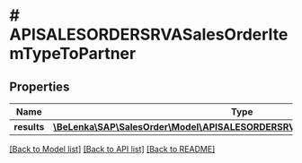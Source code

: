 # # APISALESORDERSRVASalesOrderItemTypeToPartner

## Properties

Name | Type | Description | Notes
------------ | ------------- | ------------- | -------------
**results** | [**\BeLenka\SAP\SalesOrder\Model\APISALESORDERSRVASalesOrderItemPartnerType[]**](APISALESORDERSRVASalesOrderItemPartnerType.md) |  | [optional]

[[Back to Model list]](../../README.md#models) [[Back to API list]](../../README.md#endpoints) [[Back to README]](../../README.md)
